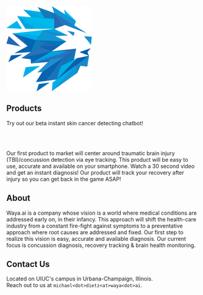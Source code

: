 <script src="https://use.fontawesome.com/39b823b81d.js"></script>

<img src="./resources/logo.png" height="224" width="224">


## Products

Try out our beta instant skin cancer detecting chatbot!

<div class="fb-messengermessageus"
  messenger_app_id="1808723732678183"
  page_id="1358093637542859"
  color="blue"
  size="xlarge">
</div>

<br><br>

Our first product to market will center around traumatic brain injury (TBI)/concussion detection via eye tracking. This product will be easy to use, accurate and available on your smartphone. Watch a 30 second video and get an instant diagnosis! Our product will track your recovery after injury so you can get back in the game ASAP!


## About

Waya.ai is a company whose vision is a world where medical conditions are addressed early on, in their infancy. This approach will shift the health-care industry from a constant fire-fight against symptoms to a preventative approach where root causes are addressed and fixed. Our first step to realize this vision is easy, accurate and available diagnosis. Our current focus is concussion diagnosis, recovery tracking & brain health monitoring.


## Contact Us

Located on UIUC's campus in Urbana-Champaign, Illinois.  
Reach out to us at `michael<dot>dietz<at>waya<dot>ai`.


<div>
<a href="https://github.com/wayaai">
<i class="fa fa-github fa-3x" aria-hidden="true"></i>
</a>
<a href="https://medium.com/@waya.ai">
<i class="fa fa-medium fa-3x" aria-hidden="true"></i>
</a>
<a href="https://www.facebook.com/wayaai">
<i class="fa fa-facebook fa-3x" aria-hidden="true"></i>
</a>
<a href="https://www.linkedin.com/in/michael-dietz-40518365">
<i class="fa fa-linkedin fa-3x" aria-hidden="true"></i>
</a>
<a href="https://twitter.com/waya_ai">
<i class="fa fa-twitter fa-3x" aria-hidden="true"></i>
</a>
</div>
